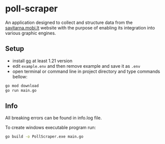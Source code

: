 # poll-scraper

An application designed to collect and structure data from the [savitarna.mobi.lt](https://savitarna.mobi.lt) website with the purpose of enabling its integration into various graphic engines.

## Setup

- install [go](https://golang.org/dl/) at least 1.21 version
- edit `example.env` and then remove example and save it as `.env`
- open terminal or command line in project directory and type commands bellow:

```sh
go mod download
go run main.go
```

## Info

All breaking errors can be found in info.log file.

To create windows executable program run:

```sh
go build -o PollScraper.exe main.go
```
